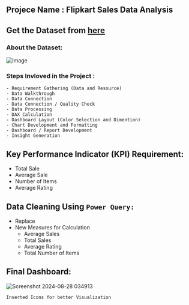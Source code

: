 ## Projece Name : Flipkart Sales Data Analysis

## Get the Dataset from [here](https://docs.google.com/spreadsheets/d/1fG0d6i1mvZDDL8wHIIxaOk13pN53eoCg/edit?usp=drive_link&ouid=111381594262951028221&rtpof=true&sd=true) 

### About the Dataset:
![image](https://github.com/user-attachments/assets/fcd84f58-cff2-497e-ba1c-6ec0647f22d8)



### Steps Invloved in the Project :
```
- Requirement Gathering (Data and Resource)
- Data Walkthrough
- Data Connection
- Data Connection / Quality Check
- Data Processing
- DAX Calculation
- Dashboard Layout (Color Selection and Dimention)
- Chart Development and Formatting
- Dashboard / Report Development
- Insight Generation
```
## Key Performance Indicator (KPI) Requirement:
* Total Sale
* Average Sale
* Number of Items
* Average Rating

## Data Cleaning Using `Power Query:`

- Replace
- New Measures for Calculation
  - Average Sales
  - Total Sales
  - Average Rating
  - Total Number of Items
 
## Final Dashboard:
![Screenshot 2024-08-28 034913](https://github.com/user-attachments/assets/51daf74d-b712-4ef1-ae4e-1ac1d3705429)


`Inserted Icons for better Visualization`
